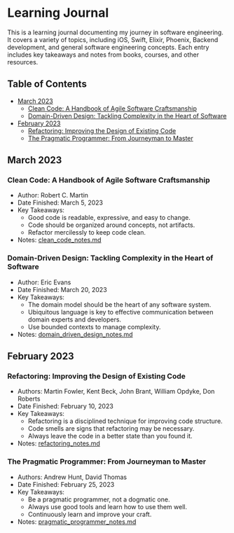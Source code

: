 # Learning Journal

This is a learning journal documenting my journey in software engineering. It
covers a variety of topics, including iOS, Swift, Elixir, Phoenix, Backend
development, and general software engineering concepts. Each entry includes key
takeaways and notes from books, courses, and other resources.

## Table of Contents

- [March 2023](#march-2023)
  - [Clean Code: A Handbook of Agile Software Craftsmanship](#clean-code-a-handbook-of-agile-software-craftsmanship)
  - [Domain-Driven Design: Tackling Complexity in the Heart of Software](#domain-driven-design-tackling-complexity-in-the-heart-of-software)
- [February 2023](#february-2023)
  - [Refactoring: Improving the Design of Existing Code](#refactoring-improving-the-design-of-existing-code)
  - [The Pragmatic Programmer: From Journeyman to Master](#the-pragmatic-programmer-from-journeyman-to-master)

## March 2023

### Clean Code: A Handbook of Agile Software Craftsmanship

- Author: Robert C. Martin
- Date Finished: March 5, 2023
- Key Takeaways:
  - Good code is readable, expressive, and easy to change.
  - Code should be organized around concepts, not artifacts.
  - Refactor mercilessly to keep code clean.
- Notes: [clean_code_notes.md](./clean_code_notes.md)

### Domain-Driven Design: Tackling Complexity in the Heart of Software

- Author: Eric Evans
- Date Finished: March 20, 2023
- Key Takeaways:
  - The domain model should be the heart of any software system.
  - Ubiquitous language is key to effective communication between domain experts
    and developers.
  - Use bounded contexts to manage complexity.
- Notes: [domain_driven_design_notes.md](./domain_driven_design_notes.md)

## February 2023

### Refactoring: Improving the Design of Existing Code

- Authors: Martin Fowler, Kent Beck, John Brant, William Opdyke, Don Roberts
- Date Finished: February 10, 2023
- Key Takeaways:
  - Refactoring is a disciplined technique for improving code structure.
  - Code smells are signs that refactoring may be necessary.
  - Always leave the code in a better state than you found it.
- Notes: [refactoring_notes.md](./refactoring_notes.md)

### The Pragmatic Programmer: From Journeyman to Master

- Authors: Andrew Hunt, David Thomas
- Date Finished: February 25, 2023
- Key Takeaways:
  - Be a pragmatic programmer, not a dogmatic one.
  - Always use good tools and learn how to use them well.
  - Continuously learn and improve your craft.
- Notes: [pragmatic_programmer_notes.md](./pragmatic_programmer_notes.md)
